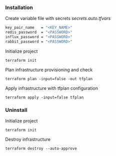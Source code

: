 ### Installation

Create variable file with secrets *secrets.auto.tfvars*
```bash
key_pair_name   = "<KEY_NAME>"
redis_password  = "<PASSWORD>"
influx_password = "<PASSWORD>"
rabbit_password = "<PASSWORD>"
```

Initialize project

```terraform init```

Plan infrastructure provisioning and check

```terraform plan -input=false -out tfplan```

Apply infrastructure with tfplan configuration 

```terraform apply -input=false tfplan```

### Uninstall

Initialize project

```terraform init```

Destroy infrastructure

```terraform destroy --auto-approve```
